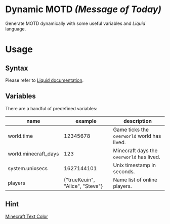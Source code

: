 # Dynamic MOTD *(Message of Today)*

Generate MOTD dynamically with some useful variables and *Liquid* language.

# Usage

## Syntax

Please refer to [Liquid documentation](https://shopify.github.io/liquid/).

## Variables

There are a handful of predefined variables:

| name | example | description |
| ------------- | ------- | ----------- |
| world.time | 12345678 | Game ticks the `overworld` world has lived. |
| world.minecraft_days | 123 | Minecraft days the `overworld` has lived. |
| system.unixsecs | 1627144101 | Unix timestamp in seconds. |
| players | {"trueKeuin", "Alice", "Steve"} | Name list of online players. |

## Hint

[Minecraft Text Color](https://minecraft.fandom.com/wiki/Formatting_codes)